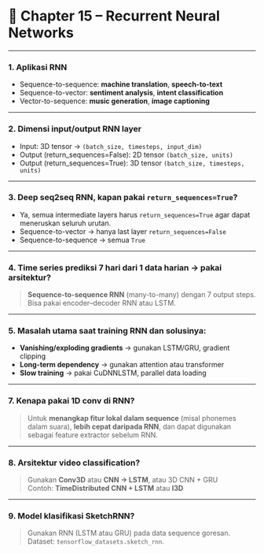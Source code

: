 # 📘 Chapter 15 – Recurrent Neural Networks

---

### 1. Aplikasi RNN

- Sequence-to-sequence: **machine translation**, **speech-to-text**  
- Sequence-to-vector: **sentiment analysis**, **intent classification**  
- Vector-to-sequence: **music generation**, **image captioning**

---

### 2. Dimensi input/output RNN layer

- Input: 3D tensor → `(batch_size, timesteps, input_dim)`  
- Output (return_sequences=False): 2D tensor `(batch_size, units)`  
- Output (return_sequences=True): 3D tensor `(batch_size, timesteps, units)`

---

### 3. Deep seq2seq RNN, kapan pakai `return_sequences=True`?

- Ya, semua intermediate layers harus `return_sequences=True` agar dapat meneruskan seluruh urutan.  
- Sequence-to-vector → hanya last layer `return_sequences=False`  
- Sequence-to-sequence → semua `True`

---

### 4. Time series prediksi 7 hari dari 1 data harian → pakai arsitektur?

> **Sequence-to-sequence RNN** (many-to-many) dengan 7 output steps.  
> Bisa pakai encoder–decoder RNN atau LSTM.

---

### 5. Masalah utama saat training RNN dan solusinya:

- **Vanishing/exploding gradients** → gunakan LSTM/GRU, gradient clipping  
- **Long-term dependency** → gunakan attention atau transformer  
- **Slow training** → pakai CuDNNLSTM, parallel data loading

---

### 7. Kenapa pakai 1D conv di RNN?

> Untuk **menangkap fitur lokal dalam sequence** (misal phonemes dalam suara), **lebih cepat daripada RNN**, dan dapat digunakan sebagai feature extractor sebelum RNN.

---

### 8. Arsitektur video classification?

> Gunakan **Conv3D** atau **CNN → LSTM**, atau 3D CNN + GRU  
> Contoh: **TimeDistributed CNN + LSTM** atau **I3D**

---

### 9. Model klasifikasi SketchRNN?

> Gunakan RNN (LSTM atau GRU) pada data sequence goresan. Dataset: `tensorflow_datasets.sketch_rnn`.

